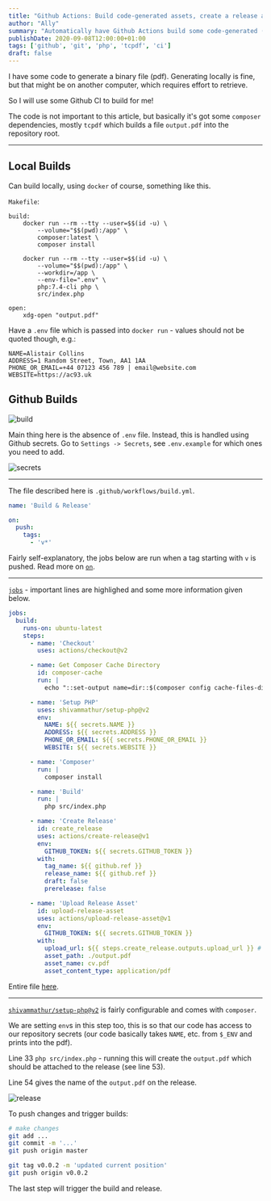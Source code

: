 ```yaml
---
title: "Github Actions: Build code-generated assets, create a release and attach those assets to the release"
author: "Ally"
summary: "Automatically have Github Actions build some code-generated (binary) assets and attach to a release when a new tag is pushed."
publishDate: 2020-09-08T12:00:00+01:00
tags: ['github', 'git', 'php', 'tcpdf', 'ci']
draft: false
---
```


I have some code to generate a binary file (pdf). Generating locally is fine, but that might be on another computer, which requires effort to retrieve.

So I will use some Github CI to build for me!

The code is not important to this article, but basically it's got some `composer` dependencies, mostly `tcpdf` which builds a file `output.pdf` into the repository root.

---

## Local Builds

Can build locally, using `docker` of course, something like this.

`Makefile`:

```make
build:
    docker run --rm --tty --user=$$(id -u) \
        --volume="$$(pwd):/app" \
        composer:latest \
        composer install
	
    docker run --rm --tty --user=$$(id -u) \
        --volume="$$(pwd):/app" \
        --workdir=/app \
        --env-file=".env" \
        php:7.4-cli php \
        src/index.php

open:
    xdg-open "output.pdf"
```

Have a `.env` file which is passed into `docker run` - values should not be quoted though, e.g.:

```text
NAME=Alistair Collins
ADDRESS=1 Random Street, Town, AA1 1AA
PHONE_OR_EMAIL=+44 07123 456 789 | email@website.com
WEBSITE=https://ac93.uk
```

## Github Builds

![build](/img/articles/github-pdf/build.png)

Main thing here is the absence of `.env` file. Instead, this is handled using Github secrets. Go to `Settings -> Secrets`, see `.env.example` for which ones you need to add.

![secrets](/img/articles/github-pdf/secrets.png)

---

The file described here is `.github/workflows/build.yml`.

```yml {linenos=true}
name: 'Build & Release'

on:
  push:
    tags:
      - 'v*'
```

Fairly self-explanatory, the jobs below are run when a tag starting with `v` is pushed. Read more on [`on`](https://docs.github.com/en/actions/reference/workflow-syntax-for-github-actions#on).

---

[`jobs`](https://docs.github.com/en/actions/reference/workflow-syntax-for-github-actions#jobs) - important lines are highlighed and some more information given below.

```yml {linenos=true, linenostart=7, hl_lines=[14 16 17 18 19 27 46 47 48]}
jobs:
  build:
    runs-on: ubuntu-latest
    steps:
      - name: 'Checkout'
        uses: actions/checkout@v2

      - name: Get Composer Cache Directory
        id: composer-cache
        run: |
          echo "::set-output name=dir::$(composer config cache-files-dir)"

      - name: 'Setup PHP'
        uses: shivammathur/setup-php@v2
        env:
          NAME: ${{ secrets.NAME }}
          ADDRESS: ${{ secrets.ADDRESS }}
          PHONE_OR_EMAIL: ${{ secrets.PHONE_OR_EMAIL }}
          WEBSITE: ${{ secrets.WEBSITE }}

      - name: 'Composer'
        run: |
          composer install

      - name: 'Build'
        run: |
          php src/index.php

      - name: 'Create Release'
        id: create_release
        uses: actions/create-release@v1
        env:
          GITHUB_TOKEN: ${{ secrets.GITHUB_TOKEN }}
        with:
          tag_name: ${{ github.ref }}
          release_name: ${{ github.ref }}
          draft: false
          prerelease: false

      - name: 'Upload Release Asset'
        id: upload-release-asset
        uses: actions/upload-release-asset@v1
        env:
          GITHUB_TOKEN: ${{ secrets.GITHUB_TOKEN }}
        with:
          upload_url: ${{ steps.create_release.outputs.upload_url }} # This pulls from the CREATE RELEASE step above, referencing it's ID to get its outputs object, which include a `upload_url`. See this blog post for more info: https://jasonet.co/posts/new-features-of-github-actions/#passing-data-to-future-steps
          asset_path: ./output.pdf
          asset_name: cv.pdf
          asset_content_type: application/pdf

```

Entire file [here](https://gist.github.com/alistaircol/bc5fcc9f0cbd82c90387f338a8000c1d).

---

[`shivammathur/setup-php@v2`](https://github.com/shivammathur/setup-php#readme) is fairly configurable and comes with `composer`.

We are setting `env`s in this step too, this is so that our code has access to our repository secrets (our code basically takes `NAME`, etc. from `$_ENV` and prints into the pdf).

Line 33 `php src/index.php` - running this will create the `output.pdf` which should be attached to the release (see line 53).

Line 54 gives the name of the `output.pdf` on the release.

![release](/img/articles/github-pdf/release.png)


To push changes and trigger builds:

```bash
# make changes
git add ...
git commit -m '...'
git push origin master

git tag v0.0.2 -m 'updated current position'
git push origin v0.0.2
```

The last step will trigger the build and release.
